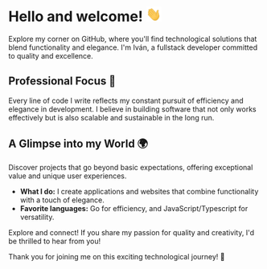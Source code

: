# Hello and welcome! <img src="https://raw.githubusercontent.com/ABSphreak/ABSphreak/master/gifs/Hi.gif" width="30px">
Explore my corner on GitHub, where you'll find technological solutions that blend functionality and elegance. I'm Iván, a fullstack developer committed to quality and excellence.

## Professional Focus 🌱

Every line of code I write reflects my constant pursuit of efficiency and elegance in development. I believe in building software that not only works effectively but is also scalable and sustainable in the long run.

## A Glimpse into my World 🌍

Discover projects that go beyond basic expectations, offering exceptional value and unique user experiences.

- **What I do:** I create applications and websites that combine functionality with a touch of elegance.
- **Favorite languages:** Go for efficiency, and JavaScript/Typescript for versatility.

Explore and connect! If you share my passion for quality and creativity, I'd be thrilled to hear from you!

Thank you for joining me on this exciting technological journey! 🚀
